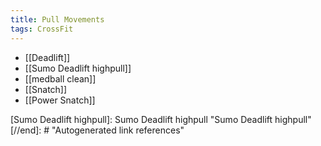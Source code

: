 ```yaml
---
title: Pull Movements
tags: CrossFit
---
```


- [[Deadlift]]
- [[Sumo Deadlift highpull]]
- [[medball clean]]
- [[Snatch]]
- [[Power Snatch]]



[//begin]: # "Autogenerated link references for markdown compatibility"
[Sumo Deadlift highpull]: Sumo Deadlift highpull "Sumo Deadlift highpull"
[//end]: # "Autogenerated link references"